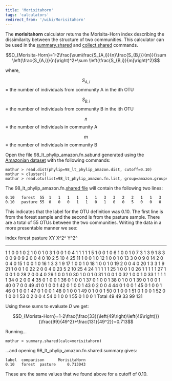 ```yaml
---
title: 'Morisitahorn'
tags: 'calculators'
redirect_from: '/wiki/Morisitahorn'
---
```

The **morisitahorn** calculator returns the
Morisita-Horn index describing the dissimilarity between the structure
of two communities. This calculator can be used in the
[summary.shared](/wiki/summary.shared) and
[collect.shared](/wiki/collect.shared) commands.

$$D_{Morisita-Horn}=1-2\frac{\sum\frac{S_{A,i}}{n}\frac{S_{B,i}}{m}}{\sum \left(\frac{S_{A,i}}{n}\right)^2+\sum \left(\frac{S_{B,i}}{m}\right)^2}$$

where,

$$S_{A,i}$$ = the number of individuals from community A in the ith OTU

$$S_{B,i}$$ = the number of individuals from community B in the ith OTU

$$n$$ = the number of individuals in community A

$$m$$ = the number of individuals in community B

Open the file 98\_lt\_phylip\_amazon.fn.sabund generated using the [
Amazonian dataset](https://mothur.s3.us-east-2.amazonaws.com/wiki/amazondata.zip) with the following
commands:

    mothur > read.dist(phylip=98_lt_phylip_amazon.dist, cutoff=0.10)
    mothur > cluster()
    mothur > read.otu(list=98_lt_phylip_amazon.fn.list, group=amazon.groups, label=0.10)

The 98\_lt\_phylip\_amazon.fn.[shared file](/wiki/shared_file) will
contain the following two lines:

    0.10   forest  55  1   1   1   1   1   1   3   3   2   2   1   1   3   2   1   1   1   1   2   1   1   2   5   1   1   1   1   2   1   1   1   1   1   0   0   0   0   0   0   0   0   0   0   0   0   0   0   0   0   0   0   0   0   0   0   
    0.10   pasture 55  0   0   0   1   1   0   1   0   0   5   0   0   0   0   0   2   0   0   0   3   0   0   2   1   0   1   0   0   0   0   0   0   1   2   1   1   1   1   1   7   1   1   2   1   1   1   1   1   1   1   1   1   2   1   1   

This indicates that the label for the OTU definition was 0.10. The first
line is from the forest sample and the second is from the pasture
sample. There are a total of 55 OTUs between the two communities.
Writing the data in a more presentable manner we see:

  index   forest   pasture   XY   X^2^   Y^2^
  ------- -------- --------- ---- ------ ------
  1       1        0         0    1      0
  2       1        0         0    1      0
  3       1        0         0    1      0
  4       1        1         1    1      1
  5       1        0         0    1      0
  6       1        0         0    1      0
  7       3        1         3    9      1
  8       3        0         0    9      0
  9       2        0         0    4      0
  10      2        5         10   4      25
  11      1        0         0    1      0
  12      1        0         0    1      0
  13      3        0         0    9      0
  14      2        0         0    4      0
  15      1        0         0    1      0
  16      1        3         3    1      9
  17      1        0         0    1      0
  18      1        0         0    1      0
  19      2        0         0    4      0
  20      1        3         3    1      9
  21      1        0         0    1      0
  22      2        0         0    4      0
  23      5        2         10   25     4
  24      1        1         1    1      1
  25      1        0         0    1      0
  26      1        1         1    1      1
  27      1        0         0    1      0
  28      2        0         0    4      0
  29      1        0         0    1      0
  30      1        0         0    1      0
  31      1        0         0    1      0
  32      1        0         0    1      0
  33      1        1         1    1      1
  34      0        2         0    0      4
  35      0        1         0    0      1
  36      0        1         0    0      1
  37      0        1         0    0      1
  38      0        1         0    0      1
  39      0        1         0    0      1
  40      0        7         0    0      49
  41      0        1         0    0      1
  42      0        1         0    0      1
  43      0        2         0    0      4
  44      0        1         0    0      1
  45      0        1         0    0      1
  46      0        1         0    0      1
  47      0        1         0    0      1
  48      0        1         0    0      1
  49      0        1         0    0      1
  50      0        1         0    0      1
  51      0        1         0    0      1
  52      0        1         0    0      1
  53      0        2         0    0      4
  54      0        1         0    0      1
  55      0        1         0    0      1
  Total   49       49        33   99     131

Using these sums to evaluate <i>D</i> we get:

$$D_{Morista-Horn}=1-2\frac{\frac{33}{\left(49\right)\left(49\right)}}
{\frac{99}{49^2}+\frac{131}{49^2}}=0.713$$

Running\...

    mothur > summary.shared(calc=morisitahorn)

\...and opening 98\_lt\_phylip\_amazon.fn.shared.summary gives:

    label  comparison      MorisitaHorn
    0.10   forest  pasture     0.713043

These are the same values that we found above for a cutoff of 0.10.
